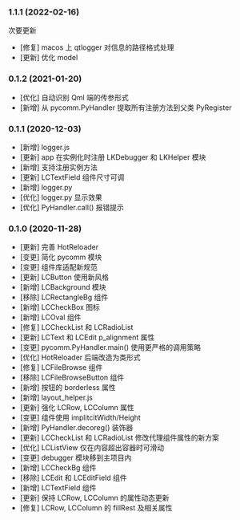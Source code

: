 ### 1.1.1 (2022-02-16)

次要更新

- [修复] macos 上 qtlogger 对信息的路径格式处理
- [更新] 优化 model

### 0.1.2 (2021-01-20)

- [优化] 自动识别 Qml 端的传参形式
- [新增] 从 pycomm.PyHandler 提取所有注册方法到父类 PyRegister

### 0.1.1 (2020-12-03)

- [新增] logger.js
- [更新] app 在实例化时注册 LKDebugger 和 LKHelper 模块
- [新增] 支持注册实例方法
- [更新] LCTextField 组件尺寸可调
- [新增] logger.py
- [优化] logger.py 显示效果
- [优化] PyHandler.call() 报错提示

### 0.1.0 (2020-11-28)

- [更新] 完善 HotReloader
- [变更] 简化 pycomm 模块
- [变更] 组件库适配新规范
- [更新] LCButton 使用新风格
- [新增] LCBackground 模块
- [移除] LCRectangleBg 组件
- [新增] LCCheckBox 图标
- [新增] LCOval 组件
- [修复] LCCheckList 和 LCRadioList
- [更新] LCText 和 LCEdit p_alignment 属性
- [变更] pycomm.PyHandler.main() 使用更严格的调用策略
- [优化] HotReloader 后端改造为类形式
- [修复] LCFileBrowse 组件
- [移除] LCFileBrowseButton 组件
- [新增] 按钮的 borderless 属性
- [新增] layout_helper.js
- [更新] 强化 LCRow, LCColumn 属性
- [变更] 组件使用 implitcitWidth/Height
- [新增] PyHandler.decoreg() 装饰器
- [更新] LCCheckList 和 LCRadioList 修改代理组件属性的新方案
- [优化] LCListView 仅在内容超出容器时可滑动
- [变更] debugger 模块移到主项目内
- [新增] LCCheckBg 组件
- [移除] LCEdit 和 LCEditField 组件
- [新增] LCTextField 组件
- [更新] 保持 LCRow, LCColumn 的属性动态更新
- [修复] LCRow, LCColumn 的 fillRest 及相关属性
